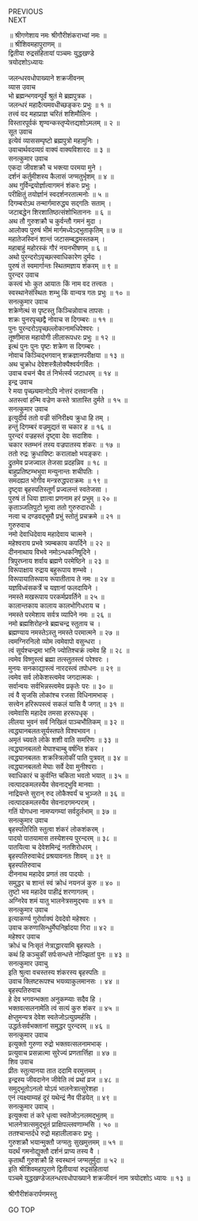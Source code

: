 PREVIOUS  
NEXT  
  
॥ श्रीगणेशाय नमः श्रीगौरीशंकराभ्यां नमः ॥  
॥ श्रीशिवमहापुराणम् ॥  
द्वितीया रुद्रसंहितायां पञ्चमः युद्धखण्डे  
त्रयोदशोऽध्यायः  
  
  
जलन्धरवधोपाख्याने शक्रजीवनम्  
व्यास उवाच  
भो ब्रह्मन्भगवन्पूर्वं श्रुतं मे ब्रह्मपुत्रक ।  
जलन्धरं महादैत्यमवधीच्छङ्‌करः प्रभुः ॥ १ ॥  
तत्त्वं वद महाप्राज्ञ चरितं शशिमौलिनः ।  
विस्तारपूर्वकं शृण्वन्कस्तृप्येत्तद्यशोऽमलम् ॥ २ ॥  
सूत उवाच  
इत्येवं व्याससम्पृष्टो ब्रह्मपुत्रो महामुनिः ।  
उवाचार्थवदव्यग्रं वाक्यं वाक्यविशारदः ॥ ३ ॥  
सनत्कुमार उवाच  
एकदा जीवशक्रौ च भक्त्या परमया मुने ।  
दर्शनं कर्तुमीशस्य कैलासं जग्मतुर्भृशम् ॥ ४ ॥  
अथ गुर्विन्द्रयोर्ज्ञात्वागमनं शंकरः प्रभुः ।  
परीक्षितुं तयोर्ज्ञानं स्वदर्शनरतात्मनोः ॥ ५ ॥  
दिगम्बरोऽथ तन्मार्गमारुद्ध्य सद्‌गतिः सताम् ।  
जटाबद्धेन शिरशातिष्ठत्संशोभिताननः ॥ ६ ॥  
अथ तौ गुरुशक्रौ च कुर्वन्तौ गमनं मुदा ।  
आलोक्य पुरुषं भीमं मार्गमध्येऽद्‌भुताकृतिम् ॥ ७ ॥  
महातेजस्विनं शान्तं जटासम्बद्धमस्तकम् ।  
महाबाहुं महोरस्कं गौरं नयनभीषणम् ॥ ६ ॥  
अथो पुरन्दरोऽपृच्छत्स्वाधिकारेण दुर्मदः ।  
पुरुषं तं स्वमार्गान्तः स्थितमज्ञाय शंकरम् ॥ ९ ॥  
पुरन्दर उवाच  
कस्त्वं भोः कुत आयातः किं नाम वद तत्त्वतः ।  
स्वस्थानेसंस्थितः शम्भु किं वान्यत्र गतः प्रभुः ॥ १० ॥  
सनत्कुमार उवाच  
शक्रेणेत्थं स पृष्टस्तु किञ्चिन्नोवाच तापसः ।  
शक्रः पुनरपृच्छद्वै नोवाच स दिगम्बरः ॥ ११ ॥  
पुनः पुरन्दरोऽपृच्छल्लोकानामधिपेश्वरः ।  
तूष्णीमास महायोगी लीलारूपधरः प्रभुः ॥ १२ ॥  
इत्थं पुनः पुनः पृष्टः शक्रेण स दिगम्बरः ।  
नोवाच किञ्चिद्‌भगवान् शक्रज्ञानपरीक्षया ॥ १३ ॥  
अथ चुक्रोध देवेशस्त्रैलोक्यैश्वर्यगर्वितः ।  
उवाच वचनं चैव तं निर्भर्त्स्य जटाधरम् ॥ १४ ॥  
इन्द्र उवाच  
रे मया पृच्छ्यमानोऽपि नोत्तरं दत्तवानसि ।  
अतस्त्वां हन्मि वज्रेण कस्ते त्रातास्ति दुर्मते ॥ १५ ॥  
सनत्कुमार उवाच  
इत्युदीर्य ततो वज्री संनिरीक्ष्य क्रुधा हि तम् ।  
हन्तुं दिगम्बरं वज्रमुद्यतं स चकार ह ॥ १६ ॥  
पुरन्दरं वज्रहस्तं दृष्ट्वा देवः सदाशिवः ।  
चकार स्तम्भनं तस्य वज्रपातस्य शंकरः ॥ १७ ॥  
ततो रुद्रः क्रुधाविष्टः करालाक्षो भयङ्‌करः ।  
द्रुतमेव प्रजज्वाल तेजसा प्रदहन्निव ॥ १८ ॥  
बाहुप्रतिष्टम्भभुवा मन्युनान्तः शचीपतिः ।  
समदह्यत भोगीव मन्त्ररुद्धपराक्रमः ॥ १९ ॥  
दृष्ट्वा बृहस्पतिस्तूर्णं प्रज्वलन्तं स्वतेजसा ।  
पुरुषं तं धिया ज्ञात्वा प्रणनाम हरं प्रभुम् ॥ २० ॥  
कृताञ्जलिपुटो भूत्वा ततो गुरुरुदारधीः ।  
नत्वा च दण्डवद्‌भूमौ प्रभुं स्तोतुं प्रचक्रमे ॥ २१ ॥  
गुरुरुवाच  
नमो देवाधिदेवाय महादेवाय चात्मने ।  
महेश्वराय प्रभवे त्र्यम्बकाय कपर्दिने ॥ २२ ॥  
दीननाथाय विभवे नमोऽन्धकनिषूदिने ।  
त्रिपुरघ्नाय शर्वाय ब्रह्मणे परमेष्ठिने ॥ २३ ॥  
विरूपाक्षाय रुद्राय बहुरूपाय शम्भवे ।  
विरूपायातिरूपाय रूपातीताय ते नमः ॥ २४ ॥  
यज्ञविध्वंसकर्त्रे च यज्ञानां फलदायिने ।  
नमस्ते मखरूपाय परकर्मप्रवर्तिने ॥ २५ ॥  
कालान्तकाय कालाय कालभोगिधराय च ।  
नमस्ते परमेशाय सर्वत्र व्यापिने नमः ॥ २६ ॥  
नमो ब्रह्मशिरोहन्त्रे ब्रह्मचन्द्र स्तुताय च ।  
ब्रह्मण्याय नमस्तेऽस्तु नमस्ते परमात्मने ॥ २७ ॥  
त्वमग्निरनिलो व्योम त्वमेवापो वसुन्धरा ।  
त्वं सूर्यश्चन्द्रमा भानि ज्योतिश्चक्रं त्वमेव हि ॥ २८ ॥  
त्वमेव विष्णुस्त्वं ब्रह्मा तत्स्तुतस्त्वं परेश्वरः ।  
मुनयः सनकाद्यास्त्वं नारदस्त्वं तपोधनः ॥ २९ ॥  
त्वमेव सर्व लोकेशस्त्वमेव जगदात्मकः ।  
सर्वान्वयः सर्वभिन्नस्त्वमेव प्रकृतेः परः ॥ ३० ॥  
त्वं वै सृजसि लोकांश्च रजसा विधिनामभाक् ।  
सत्त्वेन हरिरूपस्त्वं सकलं यासि वै जगत् ॥ ३१ ॥  
त्वमेवासि महादेव तमसा हररूपधृक् ।  
लीलया भुवनं सर्वं निखिलं पाञ्चभौतिकम् ॥ ३२ ॥  
त्वद्ध्यानबलतःसूर्यस्तपते विश्वभावन ।  
अमृतं च्यवते लोके शशी वाति समरिणः ॥ ३३ ॥  
त्वद्ध्यानबलतो मेघाश्चाम्बु वर्षन्ति शंकर ।  
त्वद्ध्यानबलतः शक्रस्त्रिलोकीं पाति पुत्रवत् ॥ ३४ ॥  
त्वद्ध्यानबलतो मेघाः सर्वे देवा मुनीश्वराः ।  
स्वाधिकारं च कुर्वन्ति चकिता भवतो भयात् ॥ ३५ ॥  
त्वत्पादकमलस्यैव सेवनाद्‌भुवि मानवाः ।  
नाद्रियन्ते सुरान् रुद लोकैश्वर्यं च भुञ्जते ॥ ३६ ॥  
त्वत्पादकमलस्यैव सेवनादगमन्पराम् ।  
गतिं योगधना नामप्यगम्यां सर्वदुर्लभाम् ॥ ३७ ॥  
सनत्कुमार उवाच  
बृहस्पतिरिति स्तुत्वा शंकरं लोकशंकरम् ।  
पादयो पातयामास तस्येशस्य पुरन्दरम् ॥ ३८ ॥  
पातयित्वा च देवेशमिन्द्रं नतशिरोधरम् ।  
बृहस्पतिरुवाचेदं प्रश्रयावनतः शिवम् ॥ ३९ ॥  
बृहस्पतिरुवाच  
दीननाथ महादेव प्रणतं तव पादयोः ।  
समुद्धर च शान्तं स्वं क्रोधं नयनजं कुरु ॥ ४० ॥  
तुष्टो भव महादेव पाहीद्रं शरणागतम् ।  
अग्निरेव शमं यातु भालनेत्रसमुद्‌भवः ॥ ४१ ॥  
सनत्कुमार उवाच  
इत्याकर्ण्य गुरोर्वाक्यं देवदेवो महेश्वरः ।  
उवाच करुणासिन्धुर्मेघनिर्ह्रादया गिरा ॥ ४२ ॥  
महेश्वर उवाच  
क्रोधं च निःसृतं नेत्राद्धारयामि बृहस्पतेः ।  
कथं हि कञ्चुकीं सर्पःसन्धत्ते नोज्झितां पुनः ॥ ४३ ॥  
सनत्कुमार उवाचु  
इति श्रुत्वा वचस्तस्य शंकरस्य बृहस्पतिः ॥  
उवाच क्लिष्टरूपश्च भयव्याकुलमानसः । ४४ ॥  
बृहस्पतिरुवाच  
हे देव भगवन्भक्ता अनुकम्प्याः सदैव हि ।  
भक्तवत्सलनामेति त्वं सत्यं कुरु शंकर ॥ ४५ ॥  
क्षेप्तुमन्यत्र देवेश स्वतेजोऽत्युग्रमर्हसि ।  
उद्धर्तःसर्वभक्तानां समुद्धर पुरन्दरम् ॥ ४६ ॥  
सनत्कुमार उवाच  
इत्युक्तो गुरुणा रुद्रो भक्तवत्सलनामभाक् ।  
प्रत्युवाच प्रसन्नात्मा सुरेज्यं प्रणतार्त्तिहा ॥ ४७ ॥  
शिव उवाच  
प्रीतः स्तुत्यानया तात ददामि वरमुत्तमम् ।  
इन्द्रस्य जीवदानेन जीवेति त्वं प्रथां व्रज ॥ ४८ ॥  
समुद्‌भूतोऽनलो योऽयं भालनेत्रात्सुरेशहा ।  
एनं त्यक्ष्याम्यहं दूरं यथेन्द्रं नैव पीडयेत् ॥ ४९ ॥  
सनत्कुमार उवाच् ।  
इत्युक्त्वा तं करे धृत्वा स्वतेजोऽनलमद्‌भुतम् ॥  
भालनेत्रात्समुद्‌भूतं प्राक्षिपल्लवणाम्भसि । ५० ॥  
ततश्चान्तर्दधे रुद्रो महालीलाकरः प्रभुः ।  
गुरुशक्रौ भयान्मुक्तौ जग्मतुः सुखमुत्तमम् ॥ ५१ ॥  
यदर्थं गमनोद्युक्तौ दर्शनं प्राप्य तस्य वै ।  
कृतार्थौ गुरुशक्रौ हि स्वस्थानं जग्मतुर्मुदा ॥ ५२ ॥  
इति श्रीशिवमहापुराणे द्वितीयायां रुद्रसंहितायां  
पञ्चमे युद्धखण्डेजलन्धरवधोपाख्याने शक्रजीवनं नाम त्रयोदशोऽ ध्यायः ॥ १३ ॥  
  
  
  
श्रीगौरीशंकरार्पणमस्तु  
  
GO TOP
